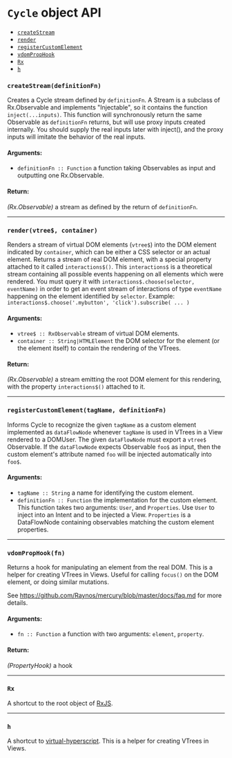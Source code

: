 
# `Cycle` object API

- [`createStream`](#createStream)
- [`render`](#render)
- [`registerCustomElement`](#registerCustomElement)
- [`vdomPropHook`](#vdomPropHook)
- [`Rx`](#Rx)
- [`h`](#h)

### <a id="createStream"></a> `createStream(definitionFn)`

Creates a Cycle stream defined by `definitionFn`. A Stream is a subclass of
Rx.Observable and implements "Injectable", so it contains the function
`inject(...inputs)`. This function will synchronously return the same Observable as
`definitionFn` returns, but will use proxy inputs created internally. You should
supply the real inputs later with inject(), and the proxy inputs will imitate the
behavior of the real inputs.

#### Arguments:

- `definitionFn :: Function` a function taking Observables as input and outputting one Rx.Observable.

#### Return:

*(Rx.Observable)* a stream as defined by the return of `definitionFn`.

- - -

### <a id="render"></a> `render(vtree$, container)`

Renders a stream of virtual DOM elements (`vtree$`) into the DOM element indicated
by `container`, which can be either a CSS selector or an actual element.
Returns a stream of real DOM element, with a special property attached to it called
`interactions$()`. This `interactions$` is a theoretical stream containing all
possible events happening on all elements which were rendered. You must query it
with `interactions$.choose(selector, eventName)` in order to get an event stream of
interactions of type `eventName` happening on the element identified by `selector`.
Example: `interactions$.choose('.mybutton', 'click').subscribe( ... )`

#### Arguments:

- `vtree$ :: RxObservable` stream of virtual DOM elements.
- `container :: String|HTMLElement` the DOM selector for the element (or the element itself) to contain the rendering of the VTrees.

#### Return:

*(Rx.Observable)* a stream emitting the root DOM element for this rendering, with the property `interactions$()` attached to it.

- - -

### <a id="registerCustomElement"></a> `registerCustomElement(tagName, definitionFn)`

Informs Cycle to recognize the given `tagName` as a custom element implemented
as `dataFlowNode` whenever `tagName` is used in VTrees in a View rendered to a
DOMUser.
The given `dataFlowNode` must export a `vtree$` Observable. If the `dataFlowNode`
expects Observable `foo$` as input, then the custom element's attribute named `foo`
will be injected automatically into `foo$`.

#### Arguments:

- `tagName :: String` a name for identifying the custom element.
- `definitionFn :: Function` the implementation for the custom element. This function takes two arguments: `User`, and `Properties`. Use `User` to inject into an
Intent and to be injected a View. `Properties` is a DataFlowNode containing
observables matching the custom element properties.

- - -

### <a id="vdomPropHook"></a> `vdomPropHook(fn)`

Returns a hook for manipulating an element from the real DOM. This is a helper for
creating VTrees in Views. Useful for calling `focus()` on the DOM element, or doing
similar mutations.

See https://github.com/Raynos/mercury/blob/master/docs/faq.md for more details.

#### Arguments:

- `fn :: Function` a function with two arguments: `element`, `property`.

#### Return:

*(PropertyHook)* a hook

- - -

### <a id="Rx"></a> `Rx`

A shortcut to the root object of [RxJS](https://github.com/Reactive-Extensions/RxJS).

- - -

### <a id="h"></a> `h`

A shortcut to [virtual-hyperscript](
https://github.com/Matt-Esch/virtual-dom/tree/master/virtual-hyperscript).
This is a helper for creating VTrees in Views.
